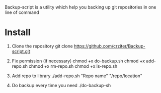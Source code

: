 Backup-script is a utility which help you backing up git repositories in one line of command

# Install
1. Clone the repository
		git clone https://github.com/crziter/Backup-script.git
2. Fix permission (if necessary)
		chmod +x do-backup.sh
		chmod +x add-repo.sh
		chmod +x rm-repo.sh
		chmod +x ls-repo.sh
3. Add repo to library
		./add-repo.sh "Repo name" "/repo/location"

3. Do backup every time you need
		./do-backup-sh
